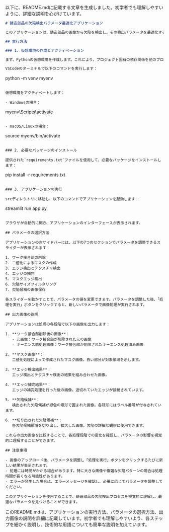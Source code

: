 以下に、README.mdに記載する文章を生成しました。初学者でも理解しやすいように、詳細な説明を心がけています。

```markdown
# 鋳造部品の欠陥検出パラメータ最適化アプリケーション

このアプリケーションは、鋳造部品の画像から欠陥を検出し、その検出パラメータを最適化するためのツールです。Streamlitを使用して作成されており、対話的なインターフェースを通じて各種パラメータを調整できます。

## 実行方法

### 1. 仮想環境の作成とアクティベーション

まず、Pythonの仮想環境を作成します。これにより、プロジェクト固有の依存関係を他のプロジェクトから隔離することができます。

VSCodeのターミナルで以下のコマンドを実行します：

```
python -m venv myenv
```

仮想環境をアクティベートします：

- Windowsの場合：
  ```
  myenv\Scripts\activate
  ```

- macOS/Linuxの場合：
  ```
  source myenv/bin/activate
  ```

### 2. 必要なパッケージのインストール

提供された`requirements.txt`ファイルを使用して、必要なパッケージをインストールします：

```
pip install -r requirements.txt
```

### 3. アプリケーションの実行

srcディレクトリに移動し、以下のコマンドでアプリケーションを起動します：

```
streamlit run app.py
```

ブラウザが自動的に開き、アプリケーションのインターフェースが表示されます。

## パラメータの選択方法

アプリケーションの左サイドバーには、以下の7つのセクションでパラメータを調整できるスライダーが表示されます：

1. ワーク接合部の削除
2. 二値化によるマスクの作成
3. エッジ検出とテクスチャ検出
4. エッジの補完
5. マスクエッジ検出
6. 欠陥サイズフィルタリング
7. 欠陥候補の画像保存

各スライダーを動かすことで、パラメータの値を変更できます。パラメータを調整した後、「処理を実行」ボタンをクリックすると、新しいパラメータで画像処理が実行されます。

## 出力画像の説明

アプリケーションは処理の各段階で以下の画像を出力します：

1. **ワーク接合部削除後の画像**：
   - 元画像：ワーク接合部が削除された元の画像
   - キーエンス前処理画像：ワーク接合部が削除されたキーエンス処理済み画像

2. **マスク画像**：
   二値化処理によって作成されたマスク画像。白い部分が対象領域を示します。

3. **エッジ検出結果**：
   エッジ検出とテクスチャ検出の結果を組み合わせた画像。

4. **エッジ補完結果**：
   エッジの補完処理を行った後の画像。途切れていたエッジが接続されています。

5. **欠陥候補**：
   検出された欠陥候補が緑色の矩形で囲まれた画像。各矩形にはラベル番号が付与されています。

6. **切り出された欠陥候補**：
   各欠陥候補領域を切り出し、拡大した画像。欠陥の詳細な観察に使用できます。

これらの出力画像を比較することで、各処理段階での変化を確認し、パラメータの影響を視覚的に理解することができます。

## 注意事項

- 画像のアップロード後、パラメータを調整し「処理を実行」ボタンをクリックするたびに新しい結果が表示されます。
- 処理には時間がかかる場合があります。特に大きな画像や複雑な欠陥パターンの場合は処理時間が長くなる可能性があります。
- エラーが発生した場合は、エラーメッセージを確認し、必要に応じてパラメータを調整してください。

このアプリケーションを使用することで、鋳造部品の欠陥検出プロセスを視覚的に理解し、最適なパラメータを見つけることができます。
```

このREADME.mdは、アプリケーションの実行方法、パラメータの選択方法、出力画像の説明を詳細に記載しています。初学者でも理解しやすいよう、各ステップを細かく説明し、技術的な用語についても簡単な説明を加えています。
